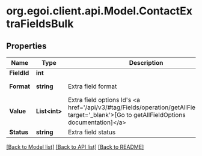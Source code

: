 
# org.egoi.client.api.Model.ContactExtraFieldsBulk

## Properties

Name | Type | Description | Notes
------------ | ------------- | ------------- | -------------
**FieldId** | **int** |  | [optional] 
**Format** | **string** | Extra field format | [optional] [readonly] 
**Value** | **List&lt;int&gt;** | Extra field options Id&#39;s &lt;a href&#x3D;&#39;/api/v3/#tag/Fields/operation/getAllFieldOptions&#39; target&#x3D;&#39;_blank&#39;&gt;[Go to getAllFieldOptions documentation]&lt;/a&gt; | [optional] 
**Status** | **string** | Extra field status | [optional] 

[[Back to Model list]](../README.md#documentation-for-models)
[[Back to API list]](../README.md#documentation-for-api-endpoints)
[[Back to README]](../README.md)

